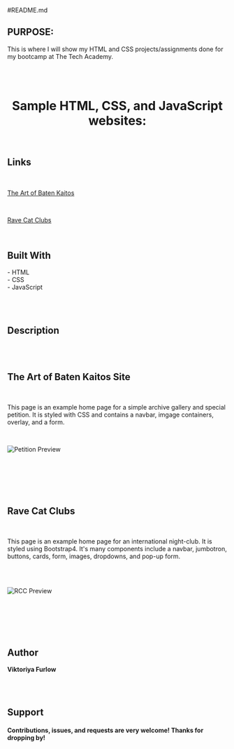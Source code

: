 #README.md

<h2>PURPOSE:</h2>

<p>This is where I will show my HTML and CSS projects/assignments done for my bootcamp at The Tech Academy.</p>
<br>
<br>
<h1 align="center">Sample HTML, CSS, and JavaScript websites:</h1>
<br>

## Links

<br>

[The Art of Baten Kaitos](https://github.com/SassyCatSlaps/HTML-and-CSS-Projects/blob/main/Basic_HTML_and_CSS/Project/The%20Art%20of%20Baten%20Kaitos.html)

<br>

[Rave Cat Clubs](https://github.com/SassyCatSlaps/HTML-and-CSS-Projects/tree/main/bootstrap4_project)

<br>


## Built With

<p>
- HTML<br>
- CSS<br>
- JavaScript
<p>
<br>
<br>

## Description
<br>
<br>

<h2>The Art of Baten Kaitos Site</h2>
<br>
<p>This page is an example home page for a simple archive gallery and special petition.
It is styled with CSS and contains a navbar, imgage containers, overlay, and a form.
</p>
<br>

![Petition Preview](https://media.giphy.com/media/v1.Y2lkPTc5MGI3NjExYTE2N2RjYWEwMTgyNDk0ODM3NmZkYzUzMzFkMTgxZDY2MDRhZTY4OCZjdD1n/uSEPBj2fSGRFSKs5VH/giphy.gif)

<h1></h1>
<br>
<br>
<br>

<h2>Rave Cat Clubs</h2>
<br>
<p>This page is an example home page for an international night-club. It is styled
using Bootstrap4. It's many components include a navbar, jumbotron, buttons, cards,
form, images, dropdowns, and pop-up form.
<p>
<br>
<br>

![RCC Preview](https://media.giphy.com/media/v1.Y2lkPTc5MGI3NjExNDVlMjkxNzkyMDIwZjY1YzU3MjEyYjJiZWMxYzQ1N2VlYzkyNTZmNSZjdD1n/1EKY2ZhqrLZP25rT5T/giphy-downsized-large.gif)

<h1></h1>
<br>
<br>  
<br> 
  
  
## Author

**Viktoriya Furlow**

<br>
<br>
  
## Support

<h4>Contributions, issues, and requests are very welcome!
Thanks for dropping by!</h4>
